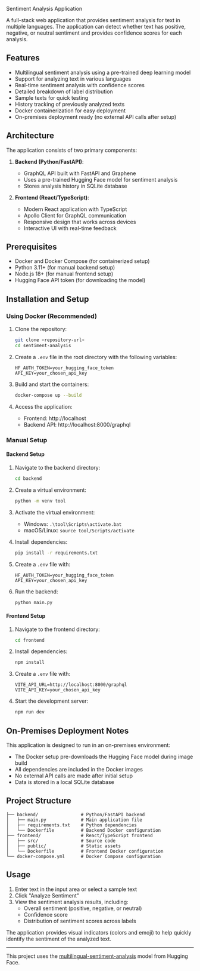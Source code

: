 Sentiment Analysis Application

A full-stack web application that provides sentiment analysis for text in multiple languages. The application can detect whether text has positive, negative, or neutral sentiment and provides confidence scores for each analysis.

## Features

- Multilingual sentiment analysis using a pre-trained deep learning model
- Support for analyzing text in various languages 
- Real-time sentiment analysis with confidence scores
- Detailed breakdown of label distribution
- Sample texts for quick testing
- History tracking of previously analyzed texts
- Docker containerization for easy deployment
- On-premises deployment ready (no external API calls after setup)

## Architecture

The application consists of two primary components:

1. **Backend (Python/FastAPI)**:
   - GraphQL API built with FastAPI and Graphene
   - Uses a pre-trained Hugging Face model for sentiment analysis
   - Stores analysis history in SQLite database

2. **Frontend (React/TypeScript)**:
   - Modern React application with TypeScript
   - Apollo Client for GraphQL communication
   - Responsive design that works across devices
   - Interactive UI with real-time feedback

## Prerequisites

- Docker and Docker Compose (for containerized setup)
- Python 3.11+ (for manual backend setup)
- Node.js 18+ (for manual frontend setup)
- Hugging Face API token (for downloading the model)

## Installation and Setup

### Using Docker (Recommended)

1. Clone the repository:
   ```sh
   git clone <repository-url>
   cd sentiment-analysis
   ```

2. Create a `.env` file in the root directory with the following variables:
   ```
   HF_AUTH_TOKEN=your_hugging_face_token
   API_KEY=your_chosen_api_key
   ```

3. Build and start the containers:
   ```sh
   docker-compose up --build
   ```

4. Access the application:
   - Frontend: http://localhost
   - Backend API: http://localhost:8000/graphql

### Manual Setup

#### Backend Setup

1. Navigate to the backend directory:
   ```sh
   cd backend
   ```

2. Create a virtual environment:
   ```sh
   python -m venv tool
   ```

3. Activate the virtual environment:
   - Windows: `.\tool\Scripts\activate.bat`
   - macOS/Linux: `source tool/Scripts/activate`

4. Install dependencies:
   ```sh
   pip install -r requirements.txt
   ```

5. Create a `.env` file with:
   ```
   HF_AUTH_TOKEN=your_hugging_face_token
   API_KEY=your_chosen_api_key
   ```

6. Run the backend:
   ```sh
   python main.py
   ```

#### Frontend Setup

1. Navigate to the frontend directory:
   ```sh
   cd frontend
   ```

2. Install dependencies:
   ```sh
   npm install
   ```

3. Create a `.env` file with:
   ```
   VITE_API_URL=http://localhost:8000/graphql
   VITE_API_KEY=your_chosen_api_key
   ```

4. Start the development server:
   ```sh
   npm run dev
   ```

## On-Premises Deployment Notes

This application is designed to run in an on-premises environment:

- The Docker setup pre-downloads the Hugging Face model during image build
- All dependencies are included in the Docker images
- No external API calls are made after initial setup
- Data is stored in a local SQLite database


## Project Structure

```
├── backend/                # Python/FastAPI backend
│   ├── main.py             # Main application file
│   ├── requirements.txt    # Python dependencies
│   └── Dockerfile          # Backend Docker configuration
├── frontend/               # React/TypeScript frontend
│   ├── src/                # Source code
│   ├── public/             # Static assets
│   └── Dockerfile          # Frontend Docker configuration
└── docker-compose.yml      # Docker Compose configuration
```

## Usage

1. Enter text in the input area or select a sample text
2. Click "Analyze Sentiment"
3. View the sentiment analysis results, including:
   - Overall sentiment (positive, negative, or neutral)
   - Confidence score
   - Distribution of sentiment scores across labels

The application provides visual indicators (colors and emoji) to help quickly identify the sentiment of the analyzed text.

---

This project uses the [multilingual-sentiment-analysis](https://huggingface.co/tabularisai/multilingual-sentiment-analysis) model from Hugging Face.